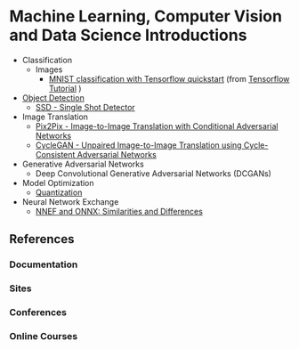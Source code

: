 ﻿# Machine Learning, Computer Vision and Data Science Introductions 
* Classification
  * Images  
    * [MNIST classification with Tensorflow quickstart](./classification/MNIST_classification_with_tensorflow_quickstart.ipynb) (from [Tensorflow Tutorial](https://www.tensorflow.org/tutorials/quickstart/beginner) )
* [Object Detection](./object_detection/README.md)
  * [SSD - Single Shot Detector](./object_detection/SSD/README.md)
* Image Translation
  * [Pix2Pix - Image-to-Image Translation with Conditional Adversarial Networks](./image_translation/pix2pix/README.md)
  * [CycleGAN - Unpaired Image-to-Image Translation using Cycle-Consistent Adversarial Networks](./image_translation/CycleGAN/README.md)
* Generative Adversarial Networks
  * Deep Convolutional Generative Adversarial Networks (DCGANs)  
* Model Optimization
  * [Quantization](./quantization/README.md) 
* Neural Network Exchange
  * [NNEF and ONNX: Similarities and Differences](https://www.khronos.org/blog/nnef-and-onnx-similarities-and-differences)
     
## References

### Documentation

### Sites

### Conferences

### Online Courses
